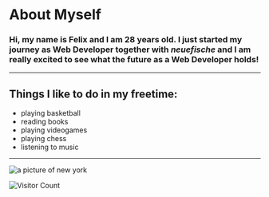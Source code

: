 # About Myself 

### Hi, my name is Felix and I am 28 years old. I just started my journey as Web Developer together with *neuefische* and I am really excited to see what the future as a Web Developer holds!
---
## Things I like to do in my freetime:

- playing basketball
- reading books
- playing videogames
- playing chess
- listening to music

---

![a picture of new york](https://assets.ad-magazin.de/photos/657ae3cc96d722cf32959a69/16:9/w_6016,h_3384,c_limit/GettyImages-1397651644.jpg)


![Visitor Count](https://profile-counter.glitch.me/{FelixNeumayr}/count.svg)

